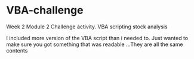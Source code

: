 # VBA-challenge
Week 2 Module 2 Challenge activity.  VBA scripting stock analysis

I  included more version of the VBA script than i needed to.  Just wanted to make sure you got something that was readable
...They are all the same contents
